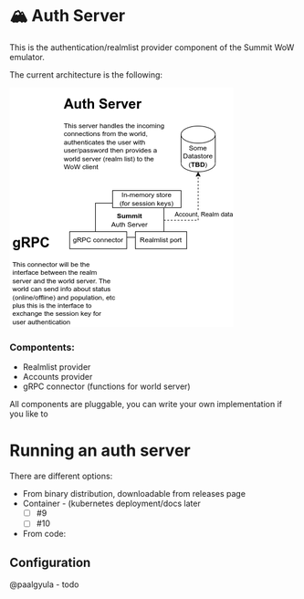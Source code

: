 # 🏔 Auth Server

This is the authentication/realmlist provider component of the Summit WoW emulator.

The current architecture is the following:

![Authentication architecture](auth-server-arch.png)

### Compontents:
- Realmlist provider
- Accounts provider
- gRPC connector (functions for world server)

All components are pluggable, you can write your own implementation if you like to


# Running an auth server

There are different options:
- From binary distribution, downloadable from releases page
- Container - (kubernetes deployment/docs later 
  - [ ] #9
  - [ ] #10
- From code:
    <script src="https://gist.github.com/paalgyula/2cecca24d88c5bad94f2ccd4161a20ff.js"></script>

## Configuration

@paalgyula - todo